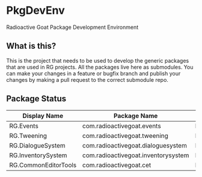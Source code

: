 # PkgDevEnv
Radioactive Goat Package Development Environment

## What is this?
This is the project that needs to be used to develop the generic packages that are used in RG projects. All the packages live here as submodules. You can make your changes in a feature or bugfix branch and publish your changes by making a pull request to the correct submodule repo.

## Package Status
| Display Name | Package Name | Status |
|--------------|--------------|--------|
|RG.Events|com.radioactivegoat.events|Integrated|
|RG.Tweening|com.radioactivegoat.tweening|Pending|
|RG.DialogueSystem|com.radioactivegoat.dialoguesystem|Pending|
|RG.InventorySystem|com.radioactivegoat.inventorysystem|Pending|
|RG.CommonEditorTools|com.radioactivegoat.cet|Pending|
